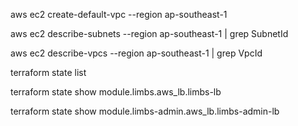 aws ec2 create-default-vpc --region ap-southeast-1

aws ec2 describe-subnets --region ap-southeast-1 | grep SubnetId

aws ec2 describe-vpcs --region ap-southeast-1 | grep VpcId

terraform state list

terraform state show module.limbs.aws_lb.limbs-lb

terraform state show module.limbs-admin.aws_lb.limbs-admin-lb

